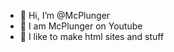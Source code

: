 - 👋 Hi, I’m @McPlunger
- 👀 I am McPlunger on Youtube
- 🌱 I like to make html sites and stuff

<!---
McPlunger/McPlunger is a ✨ special ✨ repository because its `README.md` (this file) appears on your GitHub profile.
You can click the Preview link to take a look at your changes.
--->
